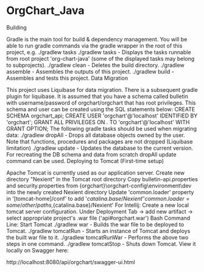OrgChart_Java
=============

Building

Gradle is the main tool for build & dependency management. You will be able to run gradle commands via the gradle wrapper in the root of this project, e.g. ./gradlew tasks
./gradlew tasks - Displays the tasks runnable from root project 'org-chart-java' (some of the displayed tasks may belong to subprojects).
./gradlew clean - Deletes the build directory.
./gradlew assemble - Assembles the outputs of this project.
./gradlew build - Assembles and tests this project.
Data Migration

This project uses Liquibase for data migration. There is a subsequent gradle plugin for liquibase. It is assumed that you have a schema called bulletin with username/password of orgchart/orgchart that has root privileges.
This schema and user can be created using the SQL statements below:
CREATE SCHEMA orgchart_api;
CREATE USER 'orgchart'@'localhost' IDENTIFIED BY 'orgchart';
GRANT ALL PRIVILEGES ON *.* TO 'orgchart'@'localhost' WITH GRANT OPTION;
The following gradle tasks should be used when migrating data:
./gradlew dropAll - Drops all database objects owned by the user. Note that functions, procedures and packages are not dropped (Liquibase limitation)
./gradlew update - Updates the database to the current version.
For recreating the DB schema and data from scratch dropAll update command can be used.
Deploying to Tomcat (First-time setup)

Apache Tomcat is currently used as our application server.
Create new directory "Nexient" in the Tomcat root directory
Copy bulletin-api.properties and security.properties from {orgchart}\orgchart-config\environment\dev into the newly created Nexient directory
Update 'common.loader' property in '[tomcat-home]/conf' to add '${catalina.base}/Nexient'
'common.loader=some/other/paths,${catalina.base}/Nexient'
For Intellij:
Create a new local tomcat server configuration.
Under Deployment Tab -> add new artifact -> select appropriate project's .war file ('api#orgchart.war')
Bash Command Line:
Start Tomcat
./gradlew war - Builds the war file to be deployed to Tomcat.
./gradlew tomcatRun - Starts an instance of Tomcat and deploys the built war file to it.
./gradlew tomcatRunWar - Performs the above two steps in one command.
./gradlew tomcatStop - Shuts down Tomcat.
View it locally on Swagger here:

http://localhost:8080/api/orgchart/swagger-ui.html